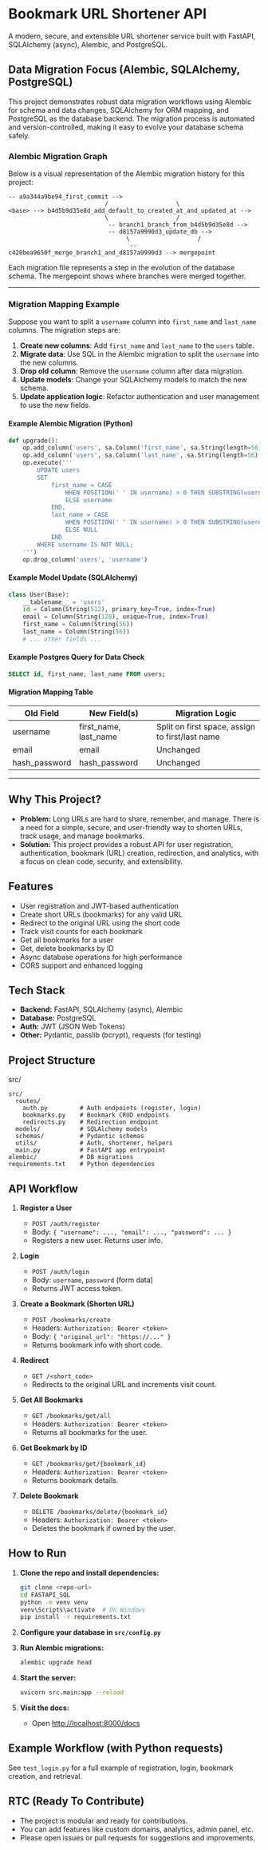 
# Bookmark URL Shortener API

A modern, secure, and extensible URL shortener service built with FastAPI, SQLAlchemy (async), Alembic, and PostgreSQL.

## Data Migration Focus (Alembic, SQLAlchemy, PostgreSQL)

This project demonstrates robust data migration workflows using Alembic for schema and data changes, SQLAlchemy for ORM mapping, and PostgreSQL as the database backend. The migration process is automated and version-controlled, making it easy to evolve your database schema safely.


### Alembic Migration Graph

Below is a visual representation of the Alembic migration history for this project:

```text
-- a9a344a9be94_first_commit -->
                           /                   \
<base> --> b4d5b9d35e8d_add_default_to_created_at_and_updated_at -->
                           \                   /
                            -- branch1_branch_from_b4d5b9d35e8d -->
                            -- d8157a9990d3_update_db -->
                                 \                   /
                                  -- c420bea9650f_merge_branch1_and_d8157a9990d3 --> mergepoint
```

Each migration file represents a step in the evolution of the database schema. The mergepoint shows where branches were merged together.

---

### Migration Mapping Example

Suppose you want to split a `username` column into `first_name` and `last_name` columns. The migration steps are:

1. **Create new columns**: Add `first_name` and `last_name` to the `users` table.
2. **Migrate data**: Use SQL in the Alembic migration to split the `username` into the new columns.
3. **Drop old column**: Remove the `username` column after data migration.
4. **Update models**: Change your SQLAlchemy models to match the new schema.
5. **Update application logic**: Refactor authentication and user management to use the new fields.

#### Example Alembic Migration (Python)

```python
def upgrade():
    op.add_column('users', sa.Column('first_name', sa.String(length=56), nullable=True))
    op.add_column('users', sa.Column('last_name', sa.String(length=56), nullable=True))
    op.execute('''
        UPDATE users
        SET
            first_name = CASE
                WHEN POSITION(' ' IN username) > 0 THEN SUBSTRING(username FROM 1 FOR POSITION(' ' IN username) - 1)
                ELSE username
            END,
            last_name = CASE
                WHEN POSITION(' ' IN username) > 0 THEN SUBSTRING(username FROM POSITION(' ' IN username) + 1)
                ELSE NULL
            END
        WHERE username IS NOT NULL;
    ''')
    op.drop_column('users', 'username')
```

#### Example Model Update (SQLAlchemy)

```python
class User(Base):
    __tablename__ = 'users'
    id = Column(String(512), primary_key=True, index=True)
    email = Column(String(128), unique=True, index=True)
    first_name = Column(String(56))
    last_name = Column(String(56))
    # ... other fields ...
```

#### Example Postgres Query for Data Check

```sql
SELECT id, first_name, last_name FROM users;
```

#### Migration Mapping Table

| Old Field  | New Field(s)         | Migration Logic                                      |
|------------|----------------------|------------------------------------------------------|
| username   | first_name, last_name| Split on first space, assign to first/last name      |
| email      | email                | Unchanged                                            |
| hash_password | hash_password      | Unchanged                                            |

---

## Why This Project?

- **Problem:** Long URLs are hard to share, remember, and manage. There is a need for a simple, secure, and user-friendly way to shorten URLs, track usage, and manage bookmarks.
- **Solution:** This project provides a robust API for user registration, authentication, bookmark (URL) creation, redirection, and analytics, with a focus on clean code, security, and extensibility.

## Features

- User registration and JWT-based authentication
- Create short URLs (bookmarks) for any valid URL
- Redirect to the original URL using the short code
- Track visit counts for each bookmark
- Get all bookmarks for a user
- Get, delete bookmarks by ID
- Async database operations for high performance
- CORS support and enhanced logging

## Tech Stack

- **Backend:** FastAPI, SQLAlchemy (async), Alembic
- **Database:** PostgreSQL
- **Auth:** JWT (JSON Web Tokens)
- **Other:** Pydantic, passlib (bcrypt), requests (for testing)

## Project Structure

src/

```text
src/
  routes/
    auth.py         # Auth endpoints (register, login)
    bookmarks.py    # Bookmark CRUD endpoints
    redirects.py    # Redirection endpoint
  models/           # SQLAlchemy models
  schemas/          # Pydantic schemas
  utils/            # Auth, shortener, helpers
  main.py           # FastAPI app entrypoint
alembic/            # DB migrations
requirements.txt    # Python dependencies
```

## API Workflow

1. **Register a User**
   - `POST /auth/register`
   - Body: `{ "username": ..., "email": ..., "password": ... }`
   - Registers a new user. Returns user info.

2. **Login**
   - `POST /auth/login`
   - Body: `username`, `password` (form data)
   - Returns JWT access token.

3. **Create a Bookmark (Shorten URL)**
   - `POST /bookmarks/create`
   - Headers: `Authorization: Bearer <token>`
   - Body: `{ "original_url": "https://..." }`
   - Returns bookmark info with short code.

4. **Redirect**
   - `GET /<short_code>`
   - Redirects to the original URL and increments visit count.

5. **Get All Bookmarks**
   - `GET /bookmarks/get/all`
   - Headers: `Authorization: Bearer <token>`
   - Returns all bookmarks for the user.

6. **Get Bookmark by ID**
   - `GET /bookmarks/get/{bookmark_id}`
   - Headers: `Authorization: Bearer <token>`
   - Returns bookmark details.

7. **Delete Bookmark**
   - `DELETE /bookmarks/delete/{bookmark_id}`
   - Headers: `Authorization: Bearer <token>`
   - Deletes the bookmark if owned by the user.

## How to Run

1. **Clone the repo and install dependencies:**

   ```sh
   git clone <repo-url>
   cd FASTAPI_SQL
   python -m venv venv
   venv\Scripts\activate  # On Windows
   pip install -r requirements.txt
   ```

2. **Configure your database in `src/config.py`**
3. **Run Alembic migrations:**

   ```sh
   alembic upgrade head
   ```

4. **Start the server:**

   ```sh
   uvicorn src.main:app --reload
   ```

5. **Visit the docs:**
   - Open [http://localhost:8000/docs](http://localhost:8000/docs)

## Example Workflow (with Python requests)

See `test_login.py` for a full example of registration, login, bookmark creation, and retrieval.

## RTC (Ready To Contribute)

- The project is modular and ready for contributions.
- You can add features like custom domains, analytics, admin panel, etc.
- Please open issues or pull requests for suggestions and improvements.
